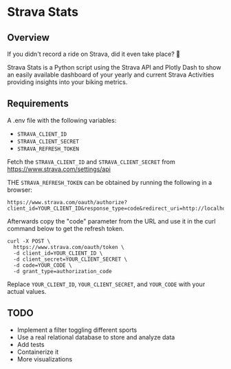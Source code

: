 
# Strava Stats

## Overview
If you didn't record a ride on Strava, did it even take place? 🤪

Strava Stats is a Python script using the Strava API and Plotly Dash to show an easily available dashboard of your yearly and current Strava Activities providing insights into your biking metrics.

## Requirements
A .env file with the following variables:
- `STRAVA_CLIENT_ID`
- `STRAVA_CLIENT_SECRET`
- `STRAVA_REFRESH_TOKEN`

Fetch the `STRAVA_CLIENT_ID` and `STRAVA_CLIENT_SECRET` from https://www.strava.com/settings/api

THE `STRAVA_REFRESH_TOKEN` can be obtained by running the following in a browser:
```
https://www.strava.com/oauth/authorize?client_id=YOUR_CLIENT_ID&response_type=code&redirect_uri=http://localhost/exchange_token&approval_prompt=force&scope=activity:read_all
```
Afterwards copy the "code" parameter from the URL and use it in the curl command below to get the refresh token.
```
curl -X POST \
  https://www.strava.com/oauth/token \
  -d client_id=YOUR_CLIENT_ID \
  -d client_secret=YOUR_CLIENT_SECRET \
  -d code=YOUR_CODE \
  -d grant_type=authorization_code
```
Replace `YOUR_CLIENT_ID`, `YOUR_CLIENT_SECRET`, and `YOUR_CODE` with your actual values.

## TODO
- Implement a filter toggling different sports
- Use a real relational database to store and analyze data
- Add tests
- Containerize it
- More visualizations
